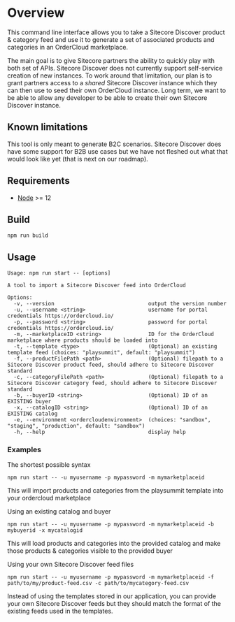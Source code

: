 # Overview

This command line interface allows you to take a Sitecore Discover product & category feed and use it to generate a set of associated products and categories in an OrderCloud marketplace.

The main goal is to give Sitecore partners the ability to quickly play with both set of APIs. Sitecore Discover does not currently support self-service creation of new instances. To work around that limitation, our plan is to grant partners access to a _shared_ Sitecore Discover instance which they can then use to seed their own OrderCloud instance. Long term, we want to be able to allow any developer to be able to create their own Sitecore Discover instance.

## Known limitations

This tool is only meant to generate B2C scenarios. Sitecore Discover does have some support for B2B use cases but we have not fleshed out what that would look like yet (that is next on our roadmap).

## Requirements

- [Node](https://nodejs.org/en/) >= 12

## Build

```shell
npm run build
```

## Usage

```shell
Usage: npm run start -- [options]

A tool to import a Sitecore Discover feed into OrderCloud

Options:
  -v, --version                              output the version number
  -u, --username <string>                    username for portal credentials https://ordercloud.io/
  -p, --password <string>                    password for portal credentials https://ordercloud.io/
  -m, --marketplaceID <string>               ID for the OrderCloud marketplace where products should be loaded into
  -t, --template <type>                      (Optional) an existing template feed (choices: "playsummit", default: "playsummit")
  -f, --productFilePath <path>               (Optional) filepath to a Sitecore Discover product feed, should adhere to Sitecore Discover standard
  -c, --categoryFilePath <path>              (Optional) filepath to a Sitecore Discover category feed, should adhere to Sitecore Discover standard
  -b, --buyerID <string>                     (Optional) ID of an EXISTING buyer
  -x, --catalogID <string>                   (Optional) ID of an EXISTING catalog
  -e, --environment <ordercloudenvironment>  (choices: "sandbox", "staging", "production", default: "sandbox")
  -h, --help                                 display help
```

### Examples

The shortest possible syntax

```shell
npm run start -- -u myusername -p mypassword -m mymarketplaceid
```

This will import products and categories from the playsummit template into your ordercloud marketplace

Using an existing catalog and buyer

```shell
npm run start -- -u myusername -p mypassword -m mymarketplaceid -b mybuyerid -x mycatalogid
```

This will load products and categories into the provided catalog and make those products & categories visible to the provided buyer

Using your own Sitecore Discover feed files

```shell
npm run start -- -u myusername -p mypassword -m mymarketplaceid -f path/to/my/product-feed.csv -c path/to/mycategory-feed.csv
```

Instead of using the templates stored in our application, you can provide your own Sitecore Discover feeds but they should match the format of the existing feeds used in the templates.
